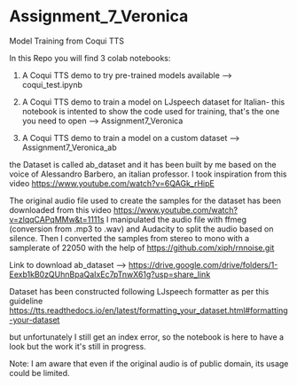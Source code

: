 # Assignment_7_Veronica
Model Training from Coqui TTS

In this Repo you will find 3 colab notebooks:

1) A Coqui TTS demo to try pre-trained models available --> coqui_test.ipynb

2) A Coqui TTS demo to train a model on LJspeech dataset for Italian- this notebook is intented to show the code used for training, that's the one you need to open --> Assignment7_Veronica

3) A Coqui TTS demo to train a model on a custom dataset --> Assignment7_Veronica_ab

the Dataset is called ab_dataset and it has been built by me based on the voice of Alessandro Barbero, an italian professor. I took inspiration from this video https://www.youtube.com/watch?v=6QAGk_rHipE

The original audio file used to create the samples for the dataset has been downloaded from this video https://www.youtube.com/watch?v=zlqqCAPqMMw&t=1111s
I manipulated the audio file with ffmeg (conversion from .mp3 to .wav) and Audacity to split the audio based on silence. Then I converted the samples from stereo to mono with a samplerate of 22050 with the help of https://github.com/xiph/rnnoise.git

Link to download ab_dataset --> https://drive.google.com/drive/folders/1-Eexb1kB0zQUhnBpaQaIxEc7pTnwX61g?usp=share_link

Dataset has been constructed following LJspeech formatter as per this guideline https://tts.readthedocs.io/en/latest/formatting_your_dataset.html#formatting-your-dataset

but unfortunately I still get an index error, so the notebook is here to have a look but the work it's still in progress.

Note: I am aware that even if the original audio is of public domain, its usage could be limited.
